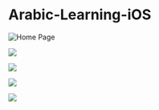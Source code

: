 # Arabic-Learning-iOS

![Home Page](https://github.com/MuhammadMujtaba19/Arabic-Learning-iOS/blob/master/Arabic%20Learning/Other%20files/ScreenShot/ss1.png)

![](https://github.com/MuhammadMujtaba19/Arabic-Learning-iOS/blob/master/Arabic%20Learning/Other%20files/ScreenShot/ss2.png)

![](https://github.com/MuhammadMujtaba19/Arabic-Learning-iOS/blob/master/Arabic%20Learning/Other%20files/ScreenShot/ss3.png)

![](https://github.com/MuhammadMujtaba19/Arabic-Learning-iOS/blob/master/Arabic%20Learning/Other%20files/ScreenShot/ss4.png)


![](https://github.com/MuhammadMujtaba19/Arabic-Learning-iOS/blob/master/Arabic%20Learning/Other%20files/ScreenShot/ss5.png)

